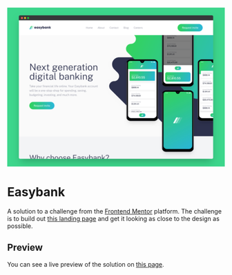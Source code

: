 ![Cover](./.github/cover.png)

# Easybank

A solution to a challenge from the [Frontend Mentor](https://www.frontendmentor.io/) platform. The challenge is to build out [this landing page](https://www.frontendmentor.io/challenges/easybank-landing-page-WaUhkoDN) and get it looking as close to the design as possible.

## Preview

You can see a live preview of the solution on [this page](https://easybank-delta-snowy.vercel.app).
